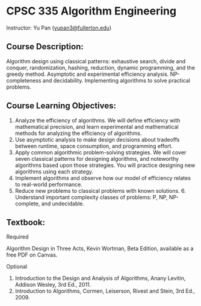 # CPSC 335 Algorithm Engineering
Instructor: Yu Pan (yupan3@fullerton.edu)

## Course Description:
Algorithm design using classical patterns: exhaustive search, divide and conquer, randomization, hashing, reduction, 
dynamic programming, and the greedy method. Asymptotic and experimental efficiency analysis. NP-completeness and decidability. 
Implementing algorithms to solve practical problems.

## Course Learning Objectives:
1. Analyze the efficiency of algorithms. We will define efficiency with mathematical precision, and learn experimental and mathematical methods for analyzing the efficiency of algorithms. 
2. Use asymptotic analysis to make design decisions about tradeoffs between runtime, space consumption, and programming effort. 
3. Apply common algorithmic problem-solving strategies. We will cover seven classical patterns for designing algorithms, and noteworthy algorithms based upon those strategies. You will practice designing new algorithms using each strategy. 
4. Implement algorithms and observe how our model of efficiency relates to real-world performance. 
5. Reduce new problems to classical problems with known solutions. 6. Understand important complexity classes of problems: P, NP, NP-complete, and undecidable.

## Textbook: 
Required 
  
  Algorithm Design in Three Acts, Kevin Wortman, Beta Edition, available as a free PDF on Canvas. 

Optional 
  1. Introduction to the Design and Analysis of Algorithms, Anany Levitin, Addison Wesley, 3rd Ed., 2011. 
  2. Introduction to Algorithms, Cormen, Leiserson, Rivest and Stein, 3rd Ed., 2009. 

